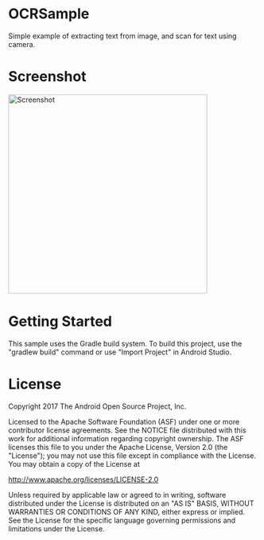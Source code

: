 # OCRSample
Simple example of extracting text from image, and scan for text using camera.
# Screenshot
<img src="app/src/main/res/drawable/screenshot.png" height="400" alt="Screenshot"/> 

# Getting Started

This sample uses the Gradle build system. To build this project, use the "gradlew build" command or use "Import Project" in Android Studio.

# License

Copyright 2017 The Android Open Source Project, Inc.

Licensed to the Apache Software Foundation (ASF) under one or more contributor license agreements. See the NOTICE file distributed with this work for additional information regarding copyright ownership. The ASF licenses this file to you under the Apache License, Version 2.0 (the "License"); you may not use this file except in compliance with the License. You may obtain a copy of the License at

http://www.apache.org/licenses/LICENSE-2.0

Unless required by applicable law or agreed to in writing, software distributed under the License is distributed on an "AS IS" BASIS, WITHOUT WARRANTIES OR CONDITIONS OF ANY KIND, either express or implied. See the License for the specific language governing permissions and limitations under the License.
